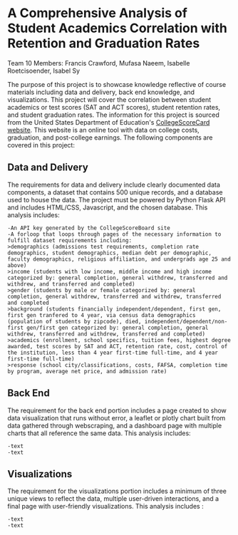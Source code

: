 # A Comprehensive Analysis of Student Academics Correlation with Retention and Graduation Rates
Team 10 Members: Francis Crawford, Mufasa Naeem, Isabelle Roetcisoender, Isabel Sy

The purpose of this project is to showcase knowledge reflective of course materials including data and delivery, back end knowledge, and visualizations. This project will cover the correlation between student academics or test scores (SAT and ACT scores), student retention rates, and student graduation rates. The information for this project is sourced from the United States Department of Education's [CollegeScoreCard website](https://collegescorecard.ed.gov/data/documentation/). This website is an online tool with data on college costs, graduation, and post-college earnings. The following components are covered in this project: 

## Data and Delivery
The requirements for data and delivery include clearly documented data components, a dataset that contains 500 unique records, and a database used to house the data. The project must be powered by Python Flask API and includes HTML/CSS, Javascript, and the chosen database. This analysis includes: 
```
-An API key generated by the CollegeScoreBoard site 
-A forloop that loops through pages of the necessary information to fulfill dataset requirements including:
>demographics (admissions test requirements, completion rate demographics, student demographics, median debt per demographic, faculty demographics, religious affiliation, and undergrads age 25 and above)
>income (students with low income, middle income and high income categorized by: general completion, general withdrew, transferred and withdrew, and transferred and completed)
>gender (students by male or female categorized by: general completion, general withdrew, transferred and withdrew, transferred and completed
>background (students financially independent/dependent, first gen, first gen tranfered to 4 year, via census data demographics (population of students by zipcode), died, independent/dependent/non-first gen/first gen categorized by: general completion, general withdrew, transferred and withdrew, transferred and completed)
>academics (enrollment, school specifics, tuition fees, highest degree awarded, test scores by SAT and ACT, retention rate, cost, control of the institution, less than 4 year first-time full-time, and 4 year first-time full-time)
>response (school city/classifications, costs, FAFSA, completion time by program, average net price, and admission rate)
```

## Back End 
The requirement for the back end portion includes a page created to show data visualization that runs without error, a leaflet or plotly chart built from data gathered through webscraping, and a dashboard page with multiple charts that all reference the same data. This analysis includes: 
```-text 
-text 
-text
```
## Visualizations 
The requirement for the visualizations portion includes a minimum of three unique views to reflect the data, multiple user-driven interactions, and a final page with user-friendly visualizations. This analysis includes :
```-text 
-text 
-text
```
